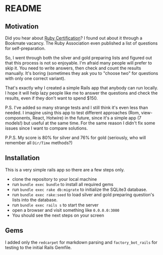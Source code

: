 README
====================================================================================================

Motivation
----------------------------------------------------------------------------------------------------

Did you hear about [Ruby Certification](https://www.ruby.or.jp/en/certification/examination/)? I found out about it through a Bookmate vacancy. The Ruby Association even published a list of questions for self-preparation.

So, I went through both the silver and gold preparing lists and figured out that this process is not so enjoyable. I'm afraid many people will prefer to skip it. You need to write answers, then check and count the results manually. It's boring (sometimes they ask you to "choose two" for questions with only one correct variant).

That's exactly why I created a simple Rails app that anybody can run locally. I hope it will help lazy people like me to answer the questions and check the results, even if they don't want to spend $150.

P.S. I've added so many strange tests and I still think it's even less than needed. I imagine using this app to test different approaches (Rom, view-components, React, Hotwire) in the future, since it's a simple app (7 models!) but useful at the same time. For the same reason I didn't fix some issues since I want to compare solutions.

P.P.S. My score is 80% for silver and 76% for gold (seriously, who will remember all `Dir/Time` methods?)

Installation
----------------------------------------------------------------------------------------------------

This is a very simple rails app so there are a few steps only.

+ clone the repository to your local machine
+ run `bundle exec bundle` to install all required gems
+ run `bundle exec rake db:migrate`  to initialize the SQLite3 database.
+ run `bundle exec rake:seed` to load silver and gold preparing question's lists into the database.
+ run `bundle exec rails s` to start the server
+ open a browser and visit something like `0.0.0.0:3000`
+ You should see the next steps on your screen

Gems
----------------------------------------------------------------------------------------------------

I added only the `redcarpet` for markdown parsing and `factory_bot_rails` for testing to the initial Rails Gemfile.
